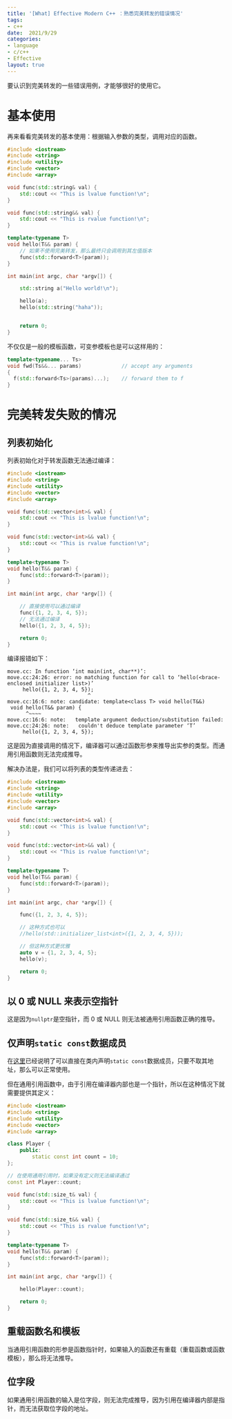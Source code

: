 ```yaml
---
title: '[What] Effective Modern C++ ：熟悉完美转发的错误情况'
tags: 
- c++
date:  2021/9/29
categories: 
- language
- c/c++
- Effective
layout: true
---
```


要认识到完美转发的一些错误用例，才能够很好的使用它。

<!--more-->
# 基本使用
再来看看完美转发的基本使用：根据输入参数的类型，调用对应的函数。

```cpp
#include <iostream>
#include <string>
#include <utility>
#include <vector>
#include <array>

void func(std::string& val) {
    std::cout << "This is lvalue function!\n";
}

void func(std::string&& val) {
    std::cout << "This is rvalue function!\n";
}

template<typename T>
void hello(T&& param) {
    // 如果不使用完美转发，那么最终只会调用到其左值版本
    func(std::forward<T>(param));
}

int main(int argc, char *argv[]) {

    std::string a("Hello world!\n");

    hello(a);
    hello(std::string("haha"));


    return 0;
}
```

不仅仅是一般的模板函数，可变参模板也是可以这样用的：

```cpp
template<typename... Ts>
void fwd(Ts&&... params)             // accept any arguments
{
  f(std::forward<Ts>(params)...);    // forward them to f
}
```

# 完美转发失败的情况

## 列表初始化

列表初始化对于转发函数无法通过编译：

```cpp
#include <iostream>
#include <string>
#include <utility>
#include <vector>
#include <array>

void func(std::vector<int>& val) {
    std::cout << "This is lvalue function!\n";
}

void func(std::vector<int>&& val) {
    std::cout << "This is rvalue function!\n";
}

template<typename T>
void hello(T&& param) {
    func(std::forward<T>(param));
}

int main(int argc, char *argv[]) {

    // 直接使用可以通过编译
    func({1, 2, 3, 4, 5});
	// 无法通过编译
    hello({1, 2, 3, 4, 5});

    return 0;
}
```

编译报错如下：

```shell
move.cc: In function ‘int main(int, char**)’:
move.cc:24:26: error: no matching function for call to ‘hello(<brace-enclosed initializer list>)’
     hello({1, 2, 3, 4, 5});
                          ^
move.cc:16:6: note: candidate: template<class T> void hello(T&&)
 void hello(T&& param) {
      ^~~~~
move.cc:16:6: note:   template argument deduction/substitution failed:
move.cc:24:26: note:   couldn't deduce template parameter ‘T’
     hello({1, 2, 3, 4, 5});
```

这是因为直接调用的情况下，编译器可以通过函数形参来推导出实参的类型。而通用引用函数则无法完成推导。

解决办法是，我们可以将列表的类型传递进去：

```cpp
#include <iostream>
#include <string>
#include <utility>
#include <vector>
#include <array>

void func(std::vector<int>& val) {
    std::cout << "This is lvalue function!\n";
}

void func(std::vector<int>&& val) {
    std::cout << "This is rvalue function!\n";
}

template<typename T>
void hello(T&& param) {
    func(std::forward<T>(param));
}

int main(int argc, char *argv[]) {

    func({1, 2, 3, 4, 5});

    // 这种方式也可以
    //hello(std::initializer_list<int>({1, 2, 3, 4, 5}));

    // 但这种方式更优雅
    auto v = {1, 2, 3, 4, 5};
    hello(v);

    return 0;
}
```

## 以 0 或 NULL 来表示空指针

这是因为`nullptr`是空指针，而 0 或 NULL 则无法被通用引用函数正确的推导。

## 仅声明`static const`数据成员

在[这里](http://kcmetercec.top/2021/08/20/chapter1_item2_define/)已经说明了可以直接在类内声明`static const`数据成员，只要不取其地址，那么可以正常使用。

但在通用引用函数中，由于引用在编译器内部也是一个指针，所以在这种情况下就需要提供其定义：

```cpp
#include <iostream>
#include <string>
#include <utility>
#include <vector>
#include <array>

class Player {
    public:
        static const int count = 10;
};

// 在使用通用引用时，如果没有定义则无法编译通过
const int Player::count;

void func(std::size_t& val) {
    std::cout << "This is lvalue function!\n";
}

void func(std::size_t&& val) {
    std::cout << "This is rvalue function!\n";
}

template<typename T>
void hello(T&& param) {
    func(std::forward<T>(param));
}

int main(int argc, char *argv[]) {

    hello(Player::count);

    return 0;
}
```

## 重载函数名和模板

当通用引用函数的形参是函数指针时，如果输入的函数还有重载（重载函数或函数模板），那么将无法推导。

## 位字段

如果通用引用函数的输入是位字段，则无法完成推导，因为引用在编译器内部是指针，而无法获取位字段的地址。